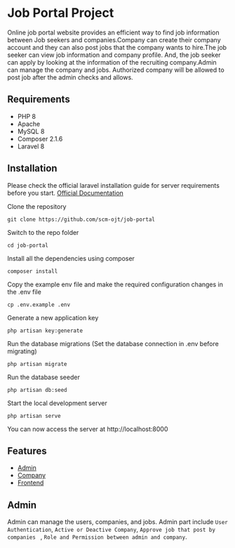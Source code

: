 # Job Portal Project
Online job portal website provides an efficient way to find job information between Job seekers and companies.Company can create their company account and they can also post jobs that the company wants to hire.The job seeker can view job information and  company profile. And, the job seeker can apply by looking at  the information of the recruiting company.Admin can manage the company and jobs. Authorized company will be allowed to post job after the admin checks and allows.

## Requirements

- PHP 8
- Apache 
- MySQL 8
- Composer 2.1.6
- Laravel 8

## Installation

Please check the official laravel installation guide for server requirements before you start.
[Official Documentation](https://laravel.com/docs/8.x)

Clone the repository
```
git clone https://github.com/scm-ojt/job-portal
```
Switch to the repo folder
```
cd job-portal
```
Install all the dependencies using composer
```
composer install
```
Copy the example env file and make the required configuration changes in the .env file
```
cp .env.example .env
```
Generate a new application key
```
php artisan key:generate
```
Run the database migrations (Set the database connection in .env before migrating)
```
php artisan migrate
```
Run the database seeder 
```
php artisan db:seed
```
Start the local development server
```
php artisan serve
```
You can now access the server at http://localhost:8000



## Features

- [Admin](#Admin)
- [Company](#Company)
- [Frontend](#Frontend)


## Admin
Admin can manage the users, companies, and jobs. Admin part include `User Authentication`, `Active or Deactive Company`, `Approve job that post by companies ` , `Role and Permission between admin and company`.
    

